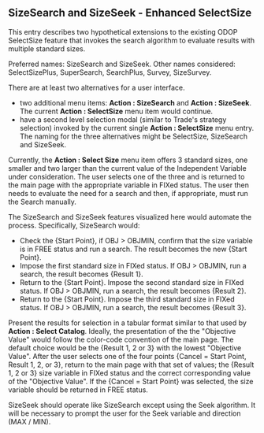 ## SizeSearch and SizeSeek - Enhanced SelectSize

This entry describes two hypothetical extensions to the existing ODOP SelectSize feature that invokes the search algorithm 
to evaluate results with multiple standard sizes.  

Preferred names:  SizeSearch and SizeSeek. 
Other names considered:  SelectSizePlus, SuperSearch, SearchPlus, Survey, SizeSurvey.  

There are at least two alternatives for a user interface. 
 - two additional menu items: **Action : SizeSearch** and **Action : SizeSeek**. 
The current **Action : SelectSize** menu item would continue. 
 - have a second level selection modal (similar to Trade's strategy selection) 
invoked by the current single **Action : SelectSize** menu entry.
The naming for the three alternatives might be SelectSize, SizeSearch and SizeSeek. 

Currently, the **Action : Select Size** menu item offers 3 standard sizes, 
one smaller and two larger than the current value of the Independent Variable under consideration. 
The user selects one of the three and is returned to the main page with the appropriate variable in FIXed status.
The user then needs to evaluate the need for a search and then, if appropriate, must run the Search manually.

The SizeSearch and SizeSeek features visualized here would automate the process.
Specifically, SizeSearch would:  

- Check the {Start Point}, if OBJ > OBJMIN, confirm that the size variable is in FREE status and run a search. The result becomes the new {Start Point}.  
- Impose the first standard size in FIXed status.  If OBJ > OBJMIN, run a search, the result becomes {Result 1}.  
- Return to the {Start Point}. Impose the second standard size in FIXed status.  If OBJ > OBJMIN, run a search, the result becomes {Result 2}.  
- Return to the {Start Point}. Impose the third standard size in FIXed status.  If OBJ > OBJMIN, run a search, the result becomes {Result 3}.  

Present the results for selection in a tabular format similar to that used by **Action : Select Catalog**. 
Ideally, the presentation of the the "Objective Value" would follow the color-code convention of the main page. 
The default choice would be the {Result 1, 2 or 3} with the lowest "Objective Value".
After the user selects one of the four points {Cancel = Start Point, Result 1, 2, or 3}, return to the main page with that set of values; 
the {Result 1, 2 or 3} size variable in FIXed status and the correct corresponding value of the "Objective Value". 
If the {Cancel = Start Point} was selected, the size variable should be returned in FREE status.

SizeSeek should operate like SizeSearch except using the Seek algorithm.
It will be necessary to prompt the user for the Seek variable and direction (MAX / MIN).

 